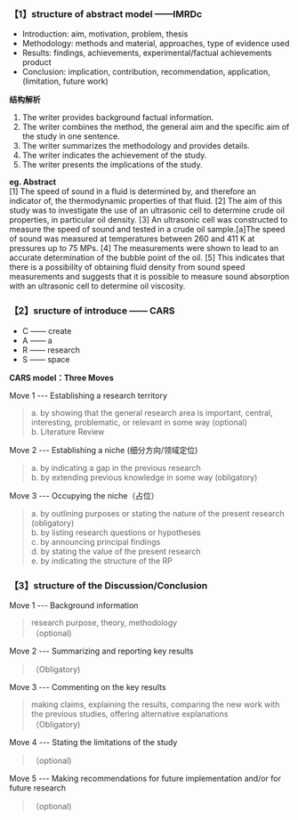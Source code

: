 ### 【1】structure of abstract model ——IMRDc

* Introduction: aim, motivation, problem, thesis
* Methodology: methods and material, approaches, type of evidence used
* Results: findings, achievements, experimental/factual achievements product
* Conclusion: implication, contribution, recommendation, application, (limitation, future work)   

**结构解析**      
1. The writer provides background factual information.
2. The writer combines the method, the general aim and the specific aim of the study in one sentence.
3. The writer summarizes the methodology and provides details.
4. The writer indicates the achievement of the study.
5. The writer presents the implications of the study.   

**eg. Abstract**  
 [1] The speed of sound in a fluid is determined by, and therefore an indicator of, the thermodynamic properties of that fluid. [2] The aim of this study was to investigate the use of an ultrasonic cell to determine crude oil properties, in particular oil density. [3] An ultrasonic cell was constructed to measure the speed of sound and tested in a crude oil sample.[a]The speed of sound was measured at temperatures between 260 and 411 K at pressures up to 75 MPs. [4] The measurements were shown to lead to an accurate determination of the bubble point of the oil. [5] This indicates that there is a possibility of obtaining fluid density from sound speed measurements and suggests that it is possible to measure sound absorption with an ultrasonic cell to determine oil viscosity.


### 【2】sructure of introduce —— CARS   

* C —— create  
* A —— a  
* R —— research
* S —— space  

**CARS model：Three Moves**   

Move 1 --- Establishing a research territory  
> a. by showing that the general research area is important, central, interesting, problematic, or relevant in some way (optional)   
b. Literature Review

Move 2 --- Establishing a niche (细分方向/领域定位)   
> a. by indicating a gap in the previous research  
b. by extending previous knowledge in some way (obligatory)

Move 3 --- Occupying the niche（占位）   
> a. by outlining purposes or stating the nature of the present research (obligatory)  
b. by listing research questions or hypotheses   
c. by announcing principal findings   
d. by stating the value of the present research   
e. by indicating the structure of the RP   



### 【3】structure of the Discussion/Conclusion  

Move 1 --- Background information   
>  research purpose, theory, methodology  
（optional)  

Move 2 --- Summarizing and reporting key results   
>  （Obligatory)    

Move 3 --- Commenting on the key results     
>  making claims, explaining the results, comparing the new work with the previous studies, offering alternative explanations   
（Obligatory)  

Move 4 --- Stating the limitations of the study      
> （optional) 

Move 5 --- Making recommendations for future implementation and/or for future research      
> （optional) 





